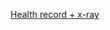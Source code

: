 [Health record + x-ray](https://github.com/savefileaz/xray/raw/main/Health%20record%20+%20x-ray.rar)
